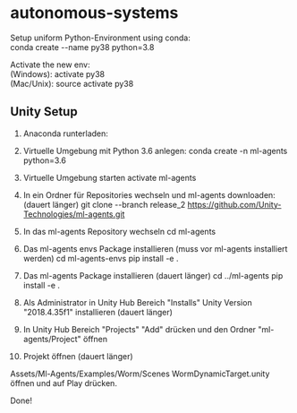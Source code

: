 # autonomous-systems

Setup uniform Python-Environment using conda:  
conda create --name py38 python=3.8

Activate the new env:  
(Windows): activate py38  
(Mac/Unix): source activate py38


## Unity Setup
1. Anaconda runterladen:
1. Virtuelle Umgebung mit Python 3.6 anlegen:
conda create -n ml-agents python=3.6
1. Virtuelle Umgebung starten
activate ml-agents
1. In ein Ordner für Repositories wechseln und ml-agents downloaden: (dauert länger)
git clone --branch release_2 https://github.com/Unity-Technologies/ml-agents.git
1. In das ml-agents Repository wechseln
cd ml-agents
1. Das ml-agents envs Package installieren (muss vor ml-agents installiert werden)
cd ml-agents-envs
pip install -e .
1. Das ml-agents Package installieren (dauert länger)
cd ../ml-agents
pip install -e .

1. Als Administrator in Unity Hub Bereich "Installs"  Unity Version "2018.4.35f1" installieren (dauert länger)
1. In Unity Hub Bereich "Projects" "Add" drücken und den Ordner "ml-agents/Project" öffnen
1. Projekt öffnen (dauert länger)

Assets/Ml-Agents/Examples/Worm/Scenes WormDynamicTarget.unity öffnen und auf Play drücken.

Done!

